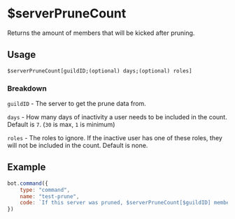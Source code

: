 # $serverPruneCount
Returns the amount of members that will be kicked after pruning.

## Usage
```
$serverPruneCount[guildID;(optional) days;(optional) roles]
```

### Breakdown
`guildID` - The server to get the prune data from.

`days` - How many days of inactivity a user needs to be included in the count. Default is `7`. (`30` is max, `1` is minimum)

`roles` - The roles to ignore. If the inactive user has one of these roles, they will not be included in the count. Default is none.

## Example
```js
bot.command({
    type: "command",
    name: "test-prune",
    code: `If this server was pruned, $serverPruneCount[$guildID] members would be kicked.`
})
```
